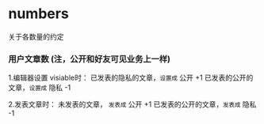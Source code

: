 # numbers
关于各数量的约定

### 用户文章数 (注，公开和好友可见业务上一样)

1.编辑器设置 visiable时：
    已发表的隐私的文章，`设置成` 公开 +1
    已发表的公开的文章，`设置成` 隐私 -1

2.发表文章时：
    未发表的文章， `发表成` 公开 +1
    已发表的公开的文章，`发表成` 隐私 -1




